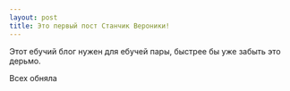 ```yaml
---
layout: post
title: Это первый пост Станчик Вероники!
---
```


Этот ебучий блог нужен для ебучей пары, быстрее бы уже забыть это дерьмо. 

Всех обняла
